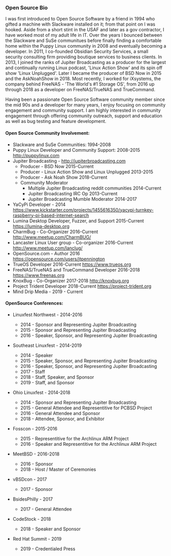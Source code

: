 ### Open Source Bio

I was first introduced to Open Source Software by a friend in 1994 who gifted a machine with Slackware installed on it; from that point on I was hooked.  Aside from a short stint in the USAF and later as a gov contractor, I have worked most of my adult life in IT.  Over the years I bounced between the Slackware and SuSe communitues before finally finding a comfortable home within the Puppy Linux community in 2008 and eventually becoming a developer.  In 2011, I co-founded Obsidian Security Services, a small security consulting firm providing boutique services to business clients.  In 2013, I joined the ranks of Jupiter Broadcasting as a producer for the largest and continually running Linux podcast, 'Linux Action Show' and its spin off show 'Linux Unplugged'.  Later I became the producer of BSD Now in 2015 and the AskNoahShow in 2018.  Most recently, I worked for iXsystems, the company behind FreeNAS - 'The World's #1 Storage OS', from 2016 up through 2018 as a developer on FreeNAS/TrueNAS and TrueCommand.

Having been a passionate Open Source Software community member since the mid 90s and a developer for many years, I enjoy focusing on community engagement and community support. I am highly interested in community engagement through offering community outreach, support and education as well as bug testing and feature development.


#### Open Source Community Involvement:

+ Slackware and SuSe Communities: 1994-2008
+ Puppy Linux Developer and Community Support: 2008-2015 http://puppylinux.com	
+ Jupiter Broadcasting - http://jupiterbroadcasting.com
    + Producer - BSD Now 2015-Current
    + Producer - Linux Action Show and Linux Unplugged 2013-2015 
    + Producer - Ask Noah Show 2018-Current
    + Community Moderator
        + Multiple Jupiter Broadcasting reddit communities 2014-Current
        + Jupiter Broadcasting IRC Op 2013-Current
        + Jupiter Broadcasting Mumble Moderator 2014-2017
+ YaCyPi Developer - 2014 https://www.kickstarter.com/projects/1455616350/yacypi-turnkey-raspberry-pi-based-internet-search
+ Lumina Desktop Developer, Fuzzer, and Support 2015-Current https://lumina-desktop.org
+ CharmBug - Co-Organizer 2016-Current http://www.meetup.com/CharmBUG/
+ Lancaster Linux User group - Co-organizer 2016-Current http://www.meetup.com/lanclug/
+ OpenSource.com - Author 2016 https://opensource.com/users/jtpennington
+ TrueOS Developer 2016-Current https://www.trueos.org
+ FreeNAS/TrueNAS and TrueCommand Developer 2016-2018 https://www.freenas.org
+ KnoxBug - Co-Organizer 2017-2018 http://knoxbug.org
+ Project Trident Developer 2018-Current https://project-trident.org
+ Mind Drip Media - 2019 - Current


#### OpenSource Conferences:

 + Linuxfest Northwest - 2014-2016
    + 2014 - Sponsor and Representing Jupiter Broadcasting
    + 2015 - Sponsor and Representing Jupiter Broadcasting
    + 2016 - Speaker, Sponsor, and Representing Jupiter Broadcasting
 + Southeast Linuxfest - 2014-2019
    + 2014 - Speaker
    + 2015 - Speaker, Sponsor, and Representing Jupiter Broadcasting
    + 2016 - Speaker, Sponsor, and Representing Jupiter Broadcasting
    + 2017 - Staff
    + 2018 - Staff, Speaker, and Sponsor
    + 2019 - Staff, and Sponsor

 + Ohio Linuxfest - 2014-2018
    + 2014 - Sponsor and Representing Jupiter Broadcasting
    + 2015 - General Attendee and Representitive for PCBSD Project
    + 2016 - General Attendee and Sponsor
    + 2018 - Attendee, Sponsor, and Exhibitor
 + Fosscon - 2015-2016
    + 2015 - Representitive for the Archlinux ARM Project
    + 2016 - Speaker and Representitive for the Archlinux ARM Project    
 + MeetBSD - 2016-2018
    + 2016 - Sponsor
    + 2018 - Host / Master of Ceremonies 
 + vBSDcon - 2017
    + 2017 - Sponsor 
 + BsidesPhilly - 2017
    + 2017 - General Attendee
 + CodeStock - 2018
    + 2018 - Speaker and Sponsor
 + Red Hat Summit - 2019 
    + 2019 - Credentialed Press
